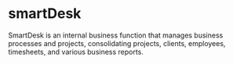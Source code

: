 # smartDesk
SmartDesk is an internal business function that manages business processes and projects, consolidating projects, clients, employees, timesheets, and various business reports.
